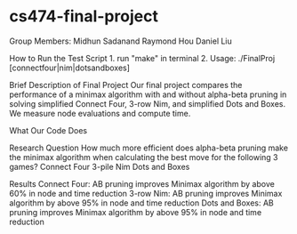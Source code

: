 # cs474-final-project
Group Members: 
    Midhun Sadanand
    Raymond Hou
    Daniel Liu

How to Run the Test Script
    1. run "make" in terminal
    2. Usage: ./FinalProj [connectfour|nim|dotsandboxes]

Brief Description of Final Project
    Our final project compares the performance of a minimax algorithm with and without alpha-beta 
    pruning in solving simplified Connect Four, 3-row Nim, and simplified Dots and Boxes. 
    We measure node evaluations and compute time.

What Our Code Does


Research Question
    How much more efficient does alpha-beta pruning make the minimax algorithm when calculating 
    the best move for the following 3 games?
        Connect Four
        3-pile Nim
        Dots and Boxes

Results
    Connect Four:   AB pruning improves Minimax algorithm by above 60% in node and time reduction
    3-row Nim:      AB pruning improves Minimax algorithm by above 95% in node and time reduction
    Dots and Boxes: AB pruning improves Minimax algorithm by above 95% in node and time reduction
